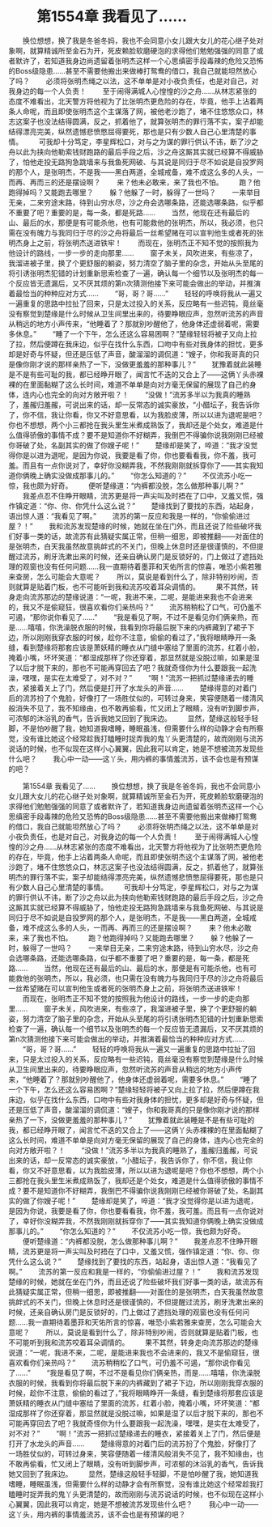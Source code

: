 # 　　第1554章 我看见了……
　　换位想想，换了我是冬爸冬妈，我也不会同意小女儿跟大女儿的花心继子处对象啊，就算精诚所至金石为开，死皮赖脸软磨硬泡的求得他们勉勉强强的同意了或者默许了，若知道我身边尚遗留着张明杰这样一个心思缜密手段毒辣的危险又恐怖的Boss级隐患……甚至不需要他搬出来做棒打鸳鸯的借口，我自己就能坦然放心了吗？
　　必须将张明杰绳之以法，这不单单是对小夜负责任，也是对自己，对我身边的每一个人负责！
　　至于闹得满城人心惶惶的沙之舟……从林志紧张的态度不难看出，北天警方将他视为了比张明杰更危险的存在，毕竟，他手上沾着两条人命呢，而且即使张明杰这个主谋落了网，被他老沙跑了，堵不住悠悠众口，林志这案子也没法结得圆满，反之，抓着他了，就算张明杰的罪行落不实，案子却能结得漂亮完美，纵然遗憾悲愤憋屈得要死，那也是只有少数人自己心里清楚的事情。
　　可我却十分笃定，李星辉松口，对与之为谋的罪行供认不讳，断了沙之舟以此为挟向他勒索钱财跑路的最后手段之后，沙之舟这厮其实就已经算不得威胁了，怕他走投无路狗急跳墙来与我鱼死网破、与其说是同归于尽不如说是自投罗网的那个人，是张明杰，不是我——黑白两道，全城戒备，难不成这么多的人头，一而再、再而三的还是摆设啊？
　　来？他未必敢来，来了我也不怕。
　　跑？他跑得掉吗？又能跑去哪里？
　　躲？他躲了一时，躲得了一世吗？
　　一来举目无亲，二来穷途末路，待到山穷水尽，沙之舟会选哪条路，还能选哪条路，似乎都不重要了吧？重要的是，每一条，都是死路……
　　当然，他现在还有最后的山、最后的水，那便是有可能杀他，也有可能救他的张明杰，所以，我必须，也只需在没有魄力与我同归于尽的沙之舟将最后一丝希望赌在可以宣判他生或者死的张明杰身上之前，将张明杰送进铁牢！
　　而现在，张明杰正不知不觉的按照我为他设计的路线，一步一步的走向那里……
　　窗子未关，风吹进来，有些凉了，我溜进被子里，换了个更舒服的躺姿，努力清空了脑子里的杂念，开始从头至尾的将引诱张明杰犯错的计划重新思索检查了一遍，确认每一个细节以及张明杰的每一个反应皆无遗漏后，又不厌其烦的第n次猜测他接下来可能会做出的举动，并推演着最恰当的种种应对方式……
　　“哥，哥？哥……”
　　轻轻的呼唤将我从一遍又一遍重复的思路中拉扯了回来，只是太过投入的关系，反应略有一些迟钝，竟丝毫没有察觉到楚缘是什么时候从卫生间里出来的，待要睁眼应声，忽然听流苏的声音从稍远的地方小声传来，“他睡着了？那就别吵醒他了，他身体还虚弱着呢，需要多休息。”
　　“睡了一个下午，怎么还这么容易困啊？”楚缘轻轻将被子又向上拉了拉，然后便蹲在我床边，似乎在找什么东西，口吻中有些对我身体的担忧，更多却是好奇与怀疑，但还是压低了声音，酸溜溜的调侃道：“嫂子，你和我哥真的只是像你刚才说的那样亲热了一下，没做更羞羞的那种事儿？”
　　犹豫着就此装睡是不是有些可耻的我，都已经睁开眼了，闻言忙不迭的又合上了——这俩丫头赤裸裸的在里面黏糊了这么长时间，难道不单单是向对方毫无保留的展现了自己的身体，连内心也完全的向对方敞开啦？！
　　“没做！”流苏多半以为我真的睡熟了，羞赧归羞赧，可说出来的话，却一反常态的诚实豪放，“小醋坛子，我告诉你了，你不信，我让你看，你又不好意思看，以为我脸皮薄，所以以进为退呢是吧？你也不想想，两个小三都抢在我头里生米煮成熟饭了，我却还是个处女，难道是什么值得骄傲的事情不成？要不是知道你不好糊弄，我倒巴不得骗你说我刚刚已经被你哥破了处，名副其实的做了你嫂子呢！”
　　楚缘却是笑了，啐道：“我才没觉得你是以进为退呢，是因为你说，我要是看了你，你也要看看我，你不羞，我可羞。而且有一点你说对了，幸好你没糊弄我，不然我刚刚就拆穿你了——其实我知道你俩晚上确实没做成那事儿的。”
　　“你怎么知道的？”
　　不仅流苏小吃一惊，我也颇为好奇。
　　便听楚缘道：“内裤都没脱，怎么做那种事儿啊？”
　　我差点忍不住睁开眼睛，流苏更是将一声尖叫及时捂在了口中，又羞又慌，强作镇定道：“你、你、你凭什么这么说？”
　　楚缘找到了要找的东西，站起身，语出惊人道：“我看见了啊。”
　　流苏的第一反应和我是一样的，“你偷偷进过屋？！”
　　我和流苏发现楚缘的时候，她就在坐在门外，而且还说了险些破坏我们好事一类的话，故流苏有此猜疑实属正常，但稍一细思，即被推翻——对面住的是张明杰，白天我虽然故意挑衅式的不关门，但晚上休息时还是很谨慎的，不但提醒过流苏，刷牙洗漱出来的时候，还亲自确认房门是反锁好的，门上做过了遮挡处理的观窗也没有任何问题……我一直期待着墨菲和天佑所言的惊喜，唯恐小紫若雅来查房，怎么可能会大意呢？
　　所以，莫说是看到什么了，除非特别吵闹，否则就算是贴着门板，也不可能听到我和流苏咬着耳朵调情的。
　　果不其然，转身走向流苏那边的楚缘说道：“一呢，我进不来，二呢，是能进来我也不会进来的，我又不是偷窥狂，很喜欢看你们亲热吗？”
　　流苏稍稍松了口气，可仍羞不可遏，“那你说你看见了……”
　　“我是看见了啊，不过不是看见你们俩亲热，而是……嘻嘻，你洗澡脱衣服的时候，我看到你将最后脱下来的内裤藏到了裙子下边，所以刚刚我穿衣服的时候，趁你不注意，偷偷的看过了，”我将眼睛睁开一条缝，看到楚缘将那套应该是萧妖精的睡衣从门缝中塞给了里面的流苏，红着小脸，掩着小嘴，坏坏笑道：“都湿成那样了你还穿着，那显然就是没脱过嘛，如果是湿了以后才脱下来的，那也不可能再穿回去了吧？我就奇怪你为什么要跟我一起洗澡，嘿嘿，是实在太难受了，对不对？”
　　“啊！”流苏一把抓过楚缘递去的睡衣，紧接着关上了门，然后便是打开了水龙头的声音……
　　楚缘得意的对着门后的流苏扮了个鬼脸，好像打了一场胜仗似的，可转过身来，笑容便随着一缕清风般消失不见了，我不知缘由，也不敢再偷看，忙又闭上了眼睛，没有听到脚步声，可浓郁的沐浴乳的香气，告诉我她又回到了我床边。
　　显然，楚缘这般轻手轻脚，不是怕吵醒了我，她知道我嗜睡，睡眠虽浅，但需要什么样的动静才会有所察觉，没有谁比她这个经常趁我打瞌睡时捉弄我的鬼丫头更清楚的，故而刚刚与流苏说话的时候，也不似现在这样小心翼翼，因此我可以肯定，她是不想被流苏发现些什么吧？
　　我心中一动——这丫头，用内裤的事情羞流苏，该不会也是有预谋的吧？

　　第1554章 我看见了……
　　换位想想，换了我是冬爸冬妈，我也不会同意小女儿跟大女儿的花心继子处对象啊，就算精诚所至金石为开，死皮赖脸软磨硬泡的求得他们勉勉强强的同意了或者默许了，若知道我身边尚遗留着张明杰这样一个心思缜密手段毒辣的危险又恐怖的Boss级隐患……甚至不需要他搬出来做棒打鸳鸯的借口，我自己就能坦然放心了吗？
　　必须将张明杰绳之以法，这不单单是对小夜负责任，也是对自己，对我身边的每一个人负责！
　　至于闹得满城人心惶惶的沙之舟……从林志紧张的态度不难看出，北天警方将他视为了比张明杰更危险的存在，毕竟，他手上沾着两条人命呢，而且即使张明杰这个主谋落了网，被他老沙跑了，堵不住悠悠众口，林志这案子也没法结得圆满，反之，抓着他了，就算张明杰的罪行落不实，案子却能结得漂亮完美，纵然遗憾悲愤憋屈得要死，那也是只有少数人自己心里清楚的事情。
　　可我却十分笃定，李星辉松口，对与之为谋的罪行供认不讳，断了沙之舟以此为挟向他勒索钱财跑路的最后手段之后，沙之舟这厮其实就已经算不得威胁了，怕他走投无路狗急跳墙来与我鱼死网破、与其说是同归于尽不如说是自投罗网的那个人，是张明杰，不是我——黑白两道，全城戒备，难不成这么多的人头，一而再、再而三的还是摆设啊？
　　来？他未必敢来，来了我也不怕。
　　跑？他跑得掉吗？又能跑去哪里？
　　躲？他躲了一时，躲得了一世吗？
　　一来举目无亲，二来穷途末路，待到山穷水尽，沙之舟会选哪条路，还能选哪条路，似乎都不重要了吧？重要的是，每一条，都是死路……
　　当然，他现在还有最后的山、最后的水，那便是有可能杀他，也有可能救他的张明杰，所以，我必须，也只需在没有魄力与我同归于尽的沙之舟将最后一丝希望赌在可以宣判他生或者死的张明杰身上之前，将张明杰送进铁牢！
　　而现在，张明杰正不知不觉的按照我为他设计的路线，一步一步的走向那里……
　　窗子未关，风吹进来，有些凉了，我溜进被子里，换了个更舒服的躺姿，努力清空了脑子里的杂念，开始从头至尾的将引诱张明杰犯错的计划重新思索检查了一遍，确认每一个细节以及张明杰的每一个反应皆无遗漏后，又不厌其烦的第n次猜测他接下来可能会做出的举动，并推演着最恰当的种种应对方式……
　　“哥，哥？哥……”
　　轻轻的呼唤将我从一遍又一遍重复的思路中拉扯了回来，只是太过投入的关系，反应略有一些迟钝，竟丝毫没有察觉到楚缘是什么时候从卫生间里出来的，待要睁眼应声，忽然听流苏的声音从稍远的地方小声传来，“他睡着了？那就别吵醒他了，他身体还虚弱着呢，需要多休息。”
　　“睡了一个下午，怎么还这么容易困啊？”楚缘轻轻将被子又向上拉了拉，然后便蹲在我床边，似乎在找什么东西，口吻中有些对我身体的担忧，更多却是好奇与怀疑，但还是压低了声音，酸溜溜的调侃道：“嫂子，你和我哥真的只是像你刚才说的那样亲热了一下，没做更羞羞的那种事儿？”
　　犹豫着就此装睡是不是有些可耻的我，都已经睁开眼了，闻言忙不迭的又合上了——这俩丫头赤裸裸的在里面黏糊了这么长时间，难道不单单是向对方毫无保留的展现了自己的身体，连内心也完全的向对方敞开啦？！
　　“没做！”流苏多半以为我真的睡熟了，羞赧归羞赧，可说出来的话，却一反常态的诚实豪放，“小醋坛子，我告诉你了，你不信，我让你看，你又不好意思看，以为我脸皮薄，所以以进为退呢是吧？你也不想想，两个小三都抢在我头里生米煮成熟饭了，我却还是个处女，难道是什么值得骄傲的事情不成？要不是知道你不好糊弄，我倒巴不得骗你说我刚刚已经被你哥破了处，名副其实的做了你嫂子呢！”
　　楚缘却是笑了，啐道：“我才没觉得你是以进为退呢，是因为你说，我要是看了你，你也要看看我，你不羞，我可羞。而且有一点你说对了，幸好你没糊弄我，不然我刚刚就拆穿你了——其实我知道你俩晚上确实没做成那事儿的。”
　　“你怎么知道的？”
　　不仅流苏小吃一惊，我也颇为好奇。
　　便听楚缘道：“内裤都没脱，怎么做那种事儿啊？”
　　我差点忍不住睁开眼睛，流苏更是将一声尖叫及时捂在了口中，又羞又慌，强作镇定道：“你、你、你凭什么这么说？”
　　楚缘找到了要找的东西，站起身，语出惊人道：“我看见了啊。”
　　流苏的第一反应和我是一样的，“你偷偷进过屋？！”
　　我和流苏发现楚缘的时候，她就在坐在门外，而且还说了险些破坏我们好事一类的话，故流苏有此猜疑实属正常，但稍一细思，即被推翻——对面住的是张明杰，白天我虽然故意挑衅式的不关门，但晚上休息时还是很谨慎的，不但提醒过流苏，刷牙洗漱出来的时候，还亲自确认房门是反锁好的，门上做过了遮挡处理的观窗也没有任何问题……我一直期待着墨菲和天佑所言的惊喜，唯恐小紫若雅来查房，怎么可能会大意呢？
　　所以，莫说是看到什么了，除非特别吵闹，否则就算是贴着门板，也不可能听到我和流苏咬着耳朵调情的。
　　果不其然，转身走向流苏那边的楚缘说道：“一呢，我进不来，二呢，是能进来我也不会进来的，我又不是偷窥狂，很喜欢看你们亲热吗？”
　　流苏稍稍松了口气，可仍羞不可遏，“那你说你看见了……”
　　“我是看见了啊，不过不是看见你们俩亲热，而是……嘻嘻，你洗澡脱衣服的时候，我看到你将最后脱下来的内裤藏到了裙子下边，所以刚刚我穿衣服的时候，趁你不注意，偷偷的看过了，”我将眼睛睁开一条缝，看到楚缘将那套应该是萧妖精的睡衣从门缝中塞给了里面的流苏，红着小脸，掩着小嘴，坏坏笑道：“都湿成那样了你还穿着，那显然就是没脱过嘛，如果是湿了以后才脱下来的，那也不可能再穿回去了吧？我就奇怪你为什么要跟我一起洗澡，嘿嘿，是实在太难受了，对不对？”
　　“啊！”流苏一把抓过楚缘递去的睡衣，紧接着关上了门，然后便是打开了水龙头的声音……
　　楚缘得意的对着门后的流苏扮了个鬼脸，好像打了一场胜仗似的，可转过身来，笑容便随着一缕清风般消失不见了，我不知缘由，也不敢再偷看，忙又闭上了眼睛，没有听到脚步声，可浓郁的沐浴乳的香气，告诉我她又回到了我床边。
　　显然，楚缘这般轻手轻脚，不是怕吵醒了我，她知道我嗜睡，睡眠虽浅，但需要什么样的动静才会有所察觉，没有谁比她这个经常趁我打瞌睡时捉弄我的鬼丫头更清楚的，故而刚刚与流苏说话的时候，也不似现在这样小心翼翼，因此我可以肯定，她是不想被流苏发现些什么吧？
　　我心中一动——这丫头，用内裤的事情羞流苏，该不会也是有预谋的吧？
